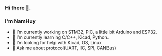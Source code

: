 ### Hi there 👋. 
### I'm NamHuy

- 🔭 I’m currently working on STM32, PIC, a little bit Arduino and ESP32.
- 🌱 I’m currently learning C/C++, Kicad, Python.
- 🤔 I’m looking for help with Kicad, OS, Linux
- 💬 Ask me about protocol(UART, IIC, SPI, CANBus)
<!--
**NamDHay/NamDHay** is a ✨ _special_ ✨ repository because its `README.md` (this file) appears on your GitHub profile.

Here are some ideas to get you started:

- 🔭 I’m currently working on ...
- 🌱 I’m currently learning ...
- 👯 I’m looking to collaborate on ...
- 🤔 I’m looking for help with ...
- 💬 Ask me about ...
- 📫 How to reach me: ...
- 😄 Pronouns: ...
- ⚡ Fun fact: ...
-->
